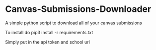 # Canvas-Submissions-Downloader
A simple python script to download all of your canvas submissions


To install do pip3 install -r requirements.txt

Simply put in the api token and school url
